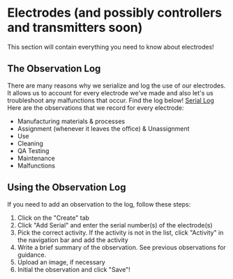 # Electrodes (and possibly controllers and transmitters soon)
This section will contain everything you need to know about electrodes!
## The Observation Log
There are many reasons why we serialize and log the use of our electrodes. It allows us to account for every electrode we've made and also let's us troubleshoot any malfunctions that occur. Find the log below!
[Serial Log](https://pacific-basin-8674.herokuapp.com/admin/observation/)
Here are the observations that we record for every electrode:
* Manufacturing materials & processes
* Assignment (whenever it leaves the office) & Unassignment
* Use
* Cleaning
* QA Testing
* Maintenance
* Malfunctions

## Using the Observation Log
If you need to add an observation to the log, follow these steps:
1. Click on the "Create" tab
2. Click "Add Serial" and enter the serial number(s) of the electrode(s)
3. Pick the correct activity. If the activity is not in the list, click "Activity" in the navigation bar and add the activity
4.  Write a brief summary of the observation. See previous observations for guidance.
5. Upload an image, if necessary
6. Initial the observation and click "Save"!